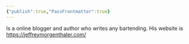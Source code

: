 ```yaml
---
{"publish":true,"PassFrontmatter":true}
---
```


Is a online blogger and author who writes any bartending. His website is https://jeffreymorgenthaler.com/
